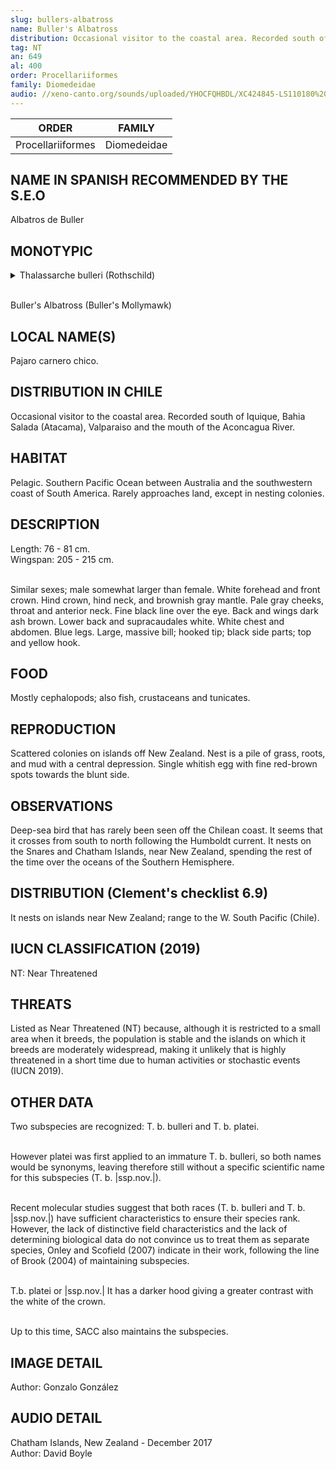 ```yaml
---
slug: bullers-albatross
name: Buller's Albatross
distribution: Occasional visitor to the coastal area. Recorded south of Iquique, Bahia Salada (Atacama), Valparaiso and the mouth of the Aconcagua River.
tag: NT
an: 649
al: 400
order: Procellariiformes
family: Diomedeidae
audio: //xeno-canto.org/sounds/uploaded/YHOCFQHBDL/XC424845-LS110180%20-%20Northern%20Buller%27s%20Clip.mp3
---
```


| ORDER             | FAMILY      |
| ----------------- | ----------- |
| Procellariiformes | Diomedeidae |

## NAME IN SPANISH RECOMMENDED BY THE S.E.O

Albatros de Buller

## MONOTYPIC

<details>
<summary>Thalassarche bulleri (Rothschild)</summary><br>

Thalass (G - thalassa) = Goddess of the sea, belonging to one of the spring goddesses or "Protogenoi" of Greek mythology.<br>
arche (G - arch, -o, -u, -y) = chief, leader.<br>
bulleri (latinized) = de Buller, Walter (1838-1906); New Zealand lawyer, naturalist and ornithologist.<br><br>

Head of Thalassa (goddess of the sea) by Buller.

</details><br>

Buller's Albatross (Buller's Mollymawk)

## LOCAL NAME(S)

Pajaro carnero chico.

## DISTRIBUTION IN CHILE

Occasional visitor to the coastal area. Recorded south of Iquique, Bahia Salada (Atacama), Valparaiso and the mouth of the Aconcagua River.

## HABITAT

Pelagic. Southern Pacific Ocean between Australia and the southwestern coast of South America. Rarely approaches land, except in nesting colonies.

## DESCRIPTION

Length: 76 - 81 cm.<br>
Wingspan: 205 - 215 cm.<br><br>

Similar sexes; male somewhat larger than female. White forehead and front crown. Hind crown, hind neck, and brownish gray mantle. Pale gray cheeks, throat and anterior neck. Fine black line over the eye. Back and wings dark ash brown. Lower back and supracaudales white. White chest and abdomen. Blue legs. Large, massive bill; hooked tip; black side parts; top and yellow hook.

## FOOD

Mostly cephalopods; also fish, crustaceans and tunicates.

## REPRODUCTION

Scattered colonies on islands off New Zealand. Nest is a pile of grass, roots, and mud with a central depression. Single whitish egg with fine red-brown spots towards the blunt side.

## OBSERVATIONS

Deep-sea bird that has rarely been seen off the Chilean coast. It seems that it crosses from south to north following the Humboldt current. It nests on the Snares and Chatham Islands, near New Zealand, spending the rest of the time over the oceans of the Southern Hemisphere.

## DISTRIBUTION (Clement's checklist 6.9)

It nests on islands near New Zealand; range to the W. South Pacific (Chile).

## IUCN CLASSIFICATION (2019)

NT: Near Threatened

## THREATS

Listed as Near Threatened (NT) because, although it is restricted to a small area when it breeds, the population is stable and the islands on which it breeds are moderately widespread, making it unlikely that is highly threatened in a short time due to human activities or stochastic events (IUCN 2019).

## OTHER DATA

Two subspecies are recognized: T. b. bulleri and T. b. platei.<br><br>

However platei was first applied to an immature T. b. bulleri, so both names would be synonyms, leaving therefore still without a specific scientific name for this subspecies (T. b. |ssp.nov.|).<br><br>

Recent molecular studies suggest that both races (T. b. bulleri and T. b. |ssp.nov.|) have sufficient characteristics to ensure their species rank. However, the lack of distinctive field characteristics and the lack of determining biological data do not convince us to treat them as separate species, Onley and Scofield (2007) indicate in their work, following the line of Brook (2004) of maintaining subspecies.<br><br>

T.b. platei or |ssp.nov.| It has a darker hood giving a greater contrast with the white of the crown.<br><br>

Up to this time, SACC also maintains the subspecies.

## IMAGE DETAIL

Author: Gonzalo González

## AUDIO DETAIL

Chatham Islands, New Zealand - December 2017<br>
Author: David Boyle
